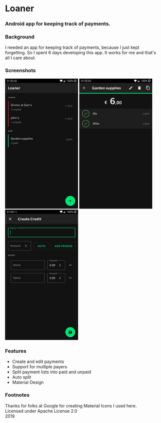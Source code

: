# Loaner
### Android app for keeping track of payments.

### Background
I needed an app for keeping track of payments, because I just kept forgetting. So I spent 6 days developing this app. It works for me and that's all I care about.

### Screenshots
<img src="https://raw.githubusercontent.com/catose/loaner-app/master/screenshots/main_activity.png?raw=true" width="240"> <img src="https://raw.githubusercontent.com/catose/loaner-app/master/screenshots/payment_activity.png?raw=true" width="240"> <img src="https://raw.githubusercontent.com/catose/loaner-app/master/screenshots/edit_activity.png?raw=true" width="240">

### Features
* Create and edit payments
* Support for multiple payers
* Split payment lists into paid and unpaid
* Auto split
* Material Design

### Footnotes
Thanks for folks at Google for creating Material Icons I used here.  
Licensed under Apache License 2.0  
2019  
